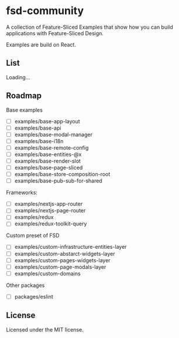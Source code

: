 # fsd-community

A collection of Feature-Sliced Examples that show how you can build applications with Feature-Sliced Design.

Examples are build on React.

## List

Loading...

## Roadmap

Base examples

- [ ] examples/base-app-layout
- [ ] examples/base-api
- [ ] examples/base-modal-manager
- [ ] examples/base-i18n
- [ ] examples/base-remote-config
- [ ] examples/base-entities-@x
- [ ] examples/base-render-slot
- [ ] examples/base-page-sliced
- [ ] examples/base-store-composition-root
- [ ] examples/base-pub-sub-for-shared

Frameworks:

- [ ] examples/nextjs-app-router
- [ ] examples/nextjs-page-router
- [ ] examples/redux
- [ ] examples/redux-toolkit-query

Custom preset of FSD

- [ ] examples/custom-infrastructure-entities-layer
- [ ] examples/custom-abstarct-widgets-layer
- [ ] examples/custom-pages-widgets-layer
- [ ] examples/custom-page-modals-layer
- [ ] examples/custom-domains

Other packages

- [ ] packages/eslint

## License

Licensed under the MIT license.
